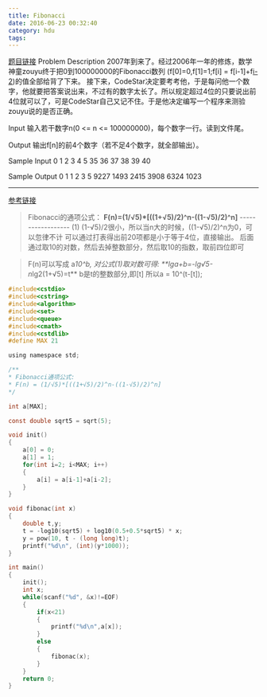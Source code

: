```yaml
---
title: Fibonacci
date: 2016-06-23 00:32:40
category: hdu
tags: 
---
```

[题目链接](http://acm.hdu.edu.cn/game/entry/problem/show.php?chapterid=2&sectionid=2&problemid=1)
Problem Description
2007年到来了。经过2006年一年的修炼，数学神童zouyu终于把0到100000000的Fibonacci数列
(f[0]=0,f[1]=1;f[i] = f[i-1]+f[i-2](i>=2))的值全部给背了下来。
接下来，CodeStar决定要考考他，于是每问他一个数字，他就要把答案说出来，不过有的数字太长了。所以规定超过4位的只要说出前4位就可以了，可是CodeStar自己又记不住。于是他决定编写一个程序来测验zouyu说的是否正确。
 

Input
输入若干数字n(0 <= n <= 100000000)，每个数字一行。读到文件尾。
 

Output
输出f[n]的前4个数字（若不足4个数字，就全部输出）。
 

Sample Input
0
1
2
3
4
5
35
36
37
38
39
40
 

Sample Output
0
1
1
2
3
5
9227
1493
2415
3908
6324
1023
<hr />

[参考链接](http://blog.csdn.net/xh_reventon/article/details/8747670)
> Fibonacci的通项公式：
**F(n)=(1/√5)*[((1+√5)/2)^n-((1-√5)/2)^n]**  ------------------    (1)
(1-√5)/2很小，所以当n大的时候，((1-√5)/2)^n为0，可以忽律不计
可以通过打表得出前20项都是小于等于4位，直接输出。
后面通过取10的对数，然后去掉整数部分，然后取10的指数，取前四位即可

> F(n)可以写成 a*10^b, 对公式(1)取对数可得:
> **lga+b=-lg√5-n*lg2(1+√5)=t**
> b是t的整数部分,即[t]
> 所以a = 10^(t-[t]);


```c
#include<cstdio>
#include<cstring>
#include<algorithm>
#include<set>
#include<queue>
#include<cmath>
#include<cstdlib>
#define MAX 21

using namespace std;

/**
* Fibonacci通项公式:
* F(n) = (1/√5)*[((1+√5)/2)^n-((1-√5)/2)^n]
*/

int a[MAX];

const double sqrt5 = sqrt(5);

void init()
{
    a[0] = 0;
    a[1] = 1;
    for(int i=2; i<MAX; i++)
    {
        a[i] = a[i-1]+a[i-2];
    }
}

void fibonac(int x)
{
    double t,y;
    t = -log10(sqrt5) + log10(0.5+0.5*sqrt5) * x;
    y = pow(10, t - (long long)t);
    printf("%d\n", (int)(y*1000));
}

int main()
{
    init();
    int x;
    while(scanf("%d", &x)!=EOF)
    {
        if(x<21)
        {
            printf("%d\n",a[x]);
        }
        else
        {
            fibonac(x);
        }
    }
    return 0;
}


```